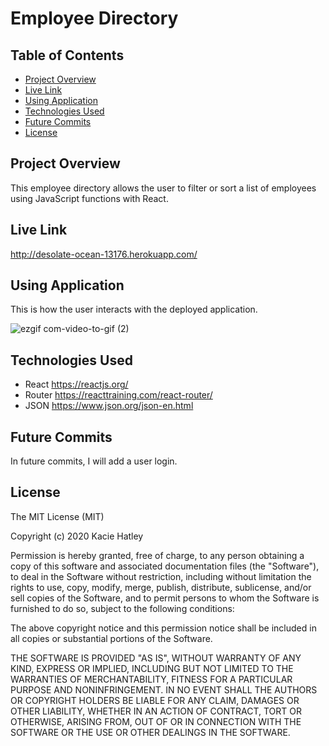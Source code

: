 # Employee Directory

## Table of Contents
* [Project Overview](#overview)
* [Live Link](#live)
* [Using Application](#installing)
* [Technologies Used](#technologies)
* [Future Commits](#future-commits)
* [License](#license)
## <a name="overview"></a>Project Overview
This employee directory allows the user to filter or sort a list of employees using JavaScript functions with React.
## <a name="live"></a>Live Link
http://desolate-ocean-13176.herokuapp.com/
## <a name="installing"></a>Using Application

This is how the user interacts with the deployed application. 
<br>

![ezgif com-video-to-gif (2)](https://user-images.githubusercontent.com/55072295/76965073-1617e980-68fa-11ea-9d36-48da133cd582.gif)

  
## <a name="technologies"></a>Technologies Used
* React https://reactjs.org/
* Router https://reacttraining.com/react-router/
* JSON https://www.json.org/json-en.html

## <a name="future-commits"></a>Future Commits
In future commits, I will add a user login.

## <a name="license"></a>License
The MIT License (MIT)

Copyright (c) 2020 Kacie Hatley

Permission is hereby granted, free of charge, to any person obtaining a copy of this software and associated documentation files (the "Software"), to deal in the Software without restriction, including without limitation the rights to use, copy, modify, merge, publish, distribute, sublicense, and/or sell copies of the Software, and to permit persons to whom the Software is furnished to do so, subject to the following conditions:

The above copyright notice and this permission notice shall be included in all copies or substantial portions of the Software.

THE SOFTWARE IS PROVIDED "AS IS", WITHOUT WARRANTY OF ANY KIND, EXPRESS OR IMPLIED, INCLUDING BUT NOT LIMITED TO THE WARRANTIES OF MERCHANTABILITY, FITNESS FOR A PARTICULAR PURPOSE AND NONINFRINGEMENT. IN NO EVENT SHALL THE AUTHORS OR COPYRIGHT HOLDERS BE LIABLE FOR ANY CLAIM, DAMAGES OR OTHER LIABILITY, WHETHER IN AN ACTION OF CONTRACT, TORT OR OTHERWISE, ARISING FROM, OUT OF OR IN CONNECTION WITH THE SOFTWARE OR THE USE OR OTHER DEALINGS IN THE SOFTWARE.
